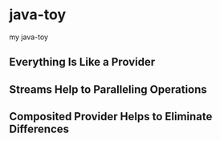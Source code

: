 # java-toy
my java-toy

## Everything Is Like a Provider
## Streams Help to Paralleling Operations
## Composited Provider Helps to Eliminate Differences